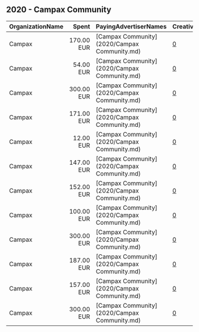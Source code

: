 ## 2020 - Campax Community 
|OrganizationName|Spent|PayingAdvertiserNames|CreativeUrls|Impressions|Genders|AgeBrackets|CountryCodes|BillingAddresses|CandidateBallotInformation|
|:---|---:|:---|:---|---:|:---|:---|:---|:---|:---|
|Campax|170.00 EUR|[Campax Community](2020/Campax Community.md)|[0](https://www.snap.com/political-ads/asset/222b2368dfebea08d1f472fe34653675405229a99946cf7d732a6a83984de8fc?mediaType=mp4)|380,925|||switzerland|CH|Aebischer|
|Campax|54.00 EUR|[Campax Community](2020/Campax Community.md)|[0](https://www.snap.com/political-ads/asset/ec25dee287a80375c92c525305c6d07e55942a95e1f0731cd1cf52806005c4e3?mediaType=mp4)|128,477|||switzerland|CH|Aebischer|
|Campax|300.00 EUR|[Campax Community](2020/Campax Community.md)|[0](https://www.snap.com/political-ads/asset/0590db766336dd6e1144c3c3df6badf44e00daf5a3ad25bc54ddf88dc022b4d4?mediaType=mp4)|705,312|||switzerland|CH|Aebischer|
|Campax|171.00 EUR|[Campax Community](2020/Campax Community.md)|[0](https://www.snap.com/political-ads/asset/fb650f3dda7b908e12eac76f3da6218bedfa018635badaa7e4685f7ed261857a?mediaType=mp4)|376,188|||switzerland|CH|Aebischer|
|Campax|12.00 EUR|[Campax Community](2020/Campax Community.md)|[0](https://www.snap.com/political-ads/asset/06780f4ea7e9a0d551fab93cca45199200c963eb9ea3a6ac6fd6187b97908041?mediaType=mp4)|22,787|||switzerland|CH|Aebischer|
|Campax|147.00 EUR|[Campax Community](2020/Campax Community.md)|[0](https://www.snap.com/political-ads/asset/07829d3893bbaaaead47b92187b928f28bba426f25b510feea6622d24727f9aa?mediaType=mp4)|308,299|||switzerland|CH|Aebischer|
|Campax|152.00 EUR|[Campax Community](2020/Campax Community.md)|[0](https://www.snap.com/political-ads/asset/c650b1fbd0a15f43f2f1951610d4274448baa72299d194facb948efc1b6a17b8?mediaType=mp4)|34,308|||switzerland|CH|Aebischer|
|Campax|100.00 EUR|[Campax Community](2020/Campax Community.md)|[0](https://www.snap.com/political-ads/asset/0cf746ed8bebd5f8928f7a99e0f16c24526772457c378f09c68e607c0c69b6d4?mediaType=jpeg)|103,399|||switzerland|CH||
|Campax|300.00 EUR|[Campax Community](2020/Campax Community.md)|[0](https://www.snap.com/political-ads/asset/b99a18efe801cbf64ca6f072b20504ea5d60fe387c333adc2af54910b26759e4?mediaType=mp4)|86,409|||switzerland|CH|Aebischer|
|Campax|187.00 EUR|[Campax Community](2020/Campax Community.md)|[0](https://www.snap.com/political-ads/asset/06780f4ea7e9a0d551fab93cca45199200c963eb9ea3a6ac6fd6187b97908041?mediaType=mp4)|313,786|||switzerland|CH|Aebischer|
|Campax|157.00 EUR|[Campax Community](2020/Campax Community.md)|[0](https://www.snap.com/political-ads/asset/767a8e5aa768674d11ab88b4aa7cdf7195fcdd1189c69e96a9f2f1e7e7e04540?mediaType=mp4)|43,413|||switzerland|CH|Aebischer|
|Campax|300.00 EUR|[Campax Community](2020/Campax Community.md)|[0](https://www.snap.com/political-ads/asset/8395a04a8e5e60a07471c00d3ccba198ee0ebf1ee5b7381078178b82f2b5f42e?mediaType=mp4)|500,166|||switzerland|CH|Aebischer|
